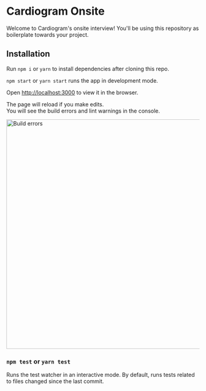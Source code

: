# Cardiogram Onsite
Welcome to Cardiogram's onsite interview! You'll be using this repository as boilerplate towards your project.

## Installation
Run `npm i` or `yarn` to install dependencies after cloning this repo.<br>

`npm start` or `yarn start` runs the app in development mode.<br>

Open [http://localhost:3000](http://localhost:3000) to view it in the browser.

The page will reload if you make edits.<br>
You will see the build errors and lint warnings in the console.

<img src='https://camo.githubusercontent.com/41678b3254cf583d3186c365528553c7ada53c6e/687474703a2f2f692e696d6775722e636f6d2f466e4c566677362e706e67' width='600' alt='Build errors'>

### `npm test` or `yarn test`

Runs the test watcher in an interactive mode.
By default, runs tests related to files changed since the last commit.
